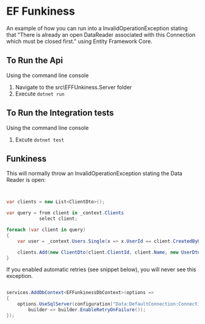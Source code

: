 # EF Funkiness

An example of how you can run into a InvalidOperationException stating that "There is already an open DataReader associated with this Connection which must be closed first." using Entity Framework Core. 

## To Run the Api

Using the command line console

1. Navigate to the src\EFFUnkiness.Server folder
2. Execute `dotnet run`

## To Run the Integration tests

Using the command line console

1. Excute `dotnet test`


## Funkiness

This will normally throw an InvalidOperationException stating the Data Reader is open:

```csharp


var clients = new List<ClientDto>();

var query = from client in _context.Clients
            select client;

foreach (var client in query)
{
    var user = _context.Users.Single(x => x.UserId == client.CreatedByUserId);

    clients.Add(new ClientDto(client.ClientId, client.Name, new UserDto(user.UserId, user.Name)));
}

```

If you enabled automatic retries (see snippet below), you will never see this exception.

```csharp

services.AddDbContext<EFFunkinessDbContext>(options =>
{
    options.UseSqlServer(configuration["Data:DefaultConnection:ConnectionString"],
        builder => builder.EnableRetryOnFailure());
});

```
